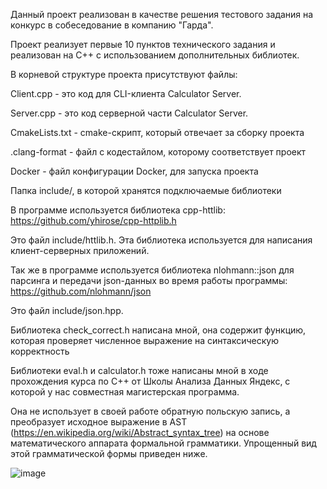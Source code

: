Данный проект реализован в качестве решения тестового задания на конкурс в собеседование в компанию "Гарда".

Проект реализует первые 10 пунктов технического задания и реализован на C++ с использованием дополнительных библиотек.

В корневой структуре проекта присутствуют файлы:

Client.cpp - это код для CLI-клиента Calculator Server.

Server.cpp - это код серверной части Calculator Server.

CmakeLists.txt - cmake-скрипт, который отвечает за сборку проекта

.clang-format - файл с кодестайлом, которому соответствует проект

Docker - файл конфигурации Docker, для запуска проекта

Папка include/, в которой хранятся подключаемые библиотеки

В программе используется библиотека cpp-httlib: https://github.com/yhirose/cpp-httplib.h

Это файл include/httlib.h. Эта библиотека используется для написания клиент-серверных приложений.

Так же в программе используется библиотека nlohmann::json для парсинга и передачи json-данных во время работы программы: https://github.com/nlohmann/json

Это файл include/json.hpp.

Библиотека check_correct.h написана мной, она содержит функцию, которая проверяет численное выражение на синтаксическую корректность

Библиотеки eval.h и calculator.h тоже написаны мной в ходе прохождения курса по C++ от Школы Анализа Данных Яндекс, с которой у нас совместная магистерская программа.

Она не использует в своей работе обратную польскую запись, а преобразует исходное выражение в AST (https://en.wikipedia.org/wiki/Abstract_syntax_tree) на основе математического аппарата формальной грамматики.
Упрощенный вид этой грамматической формы приведен ниже.

![image](https://github.com/user-attachments/assets/0d143d84-cb44-499f-84cd-0378147d503b)


